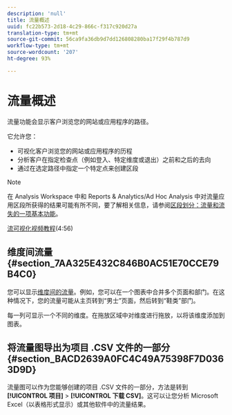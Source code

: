 ```yaml
---
description: 'null'
title: 流量概述
uuid: fc22b573-2d18-4c29-866c-f317c920d27a
translation-type: tm+mt
source-git-commit: 56ca9fa36db9d7dd126808280ba17f29f4b787d9
workflow-type: tm+mt
source-wordcount: '207'
ht-degree: 93%

---
```



# 流量概述

流量功能会显示客户浏览您的网站或应用程序的路径。

它允许您：

* 可视化客户浏览您的网站或应用程序的历程
* 分析客户在指定检查点（例如登入、特定维度或退出）之前和之后的去向
* 通过在选定路径中指定一个特定点来创建区段

>[!NOTE]
>
>在 Analysis Workspace 中和 Reports &amp; Analytics/Ad Hoc Analysis 中对流量应用区段所获得的结果可能有所不同，要了解相关信息，请参阅[区段划分：流量和流失的一项基本功能](/help/analyze/analysis-workspace/visualizations/fallout/fallout-flow.md)。

[流可视化视频教程](https://docs.adobe.com/content/help/en/analytics-learn/tutorials/analysis-workspace/analyzing-customer-journeys/flow-visualization.html)(4:56)

## 维度间流量 {#section_7AA325E432C846B0AC51E70CCE79B4C0}

您可以显示[维度间的流量](/help/analyze/analysis-workspace/visualizations/c-flow/multi-dimensional-flow.md)。例如，您可以在一个图表中合并多个页面和部门。在这种情况下，您的流量可能从主页转到“男士”页面，然后转到“鞋类”部门。

每一列可显示一个不同的维度。在拖放区域中对维度进行拖放，以将该维度添加到图表。

## 将流量图导出为项目 .CSV 文件的一部分 {#section_BACD2639A0FC4C49A75398F7D0363D9D}

流量图可以作为您能够创建的项目 .CSV 文件的一部分，方法是转到&#x200B;**[!UICONTROL 项目]** > **[!UICONTROL 下载 CSV]**。这可以让您分析 Microsoft Excel（以表格形式显示）或其他软件中的流量结果。
